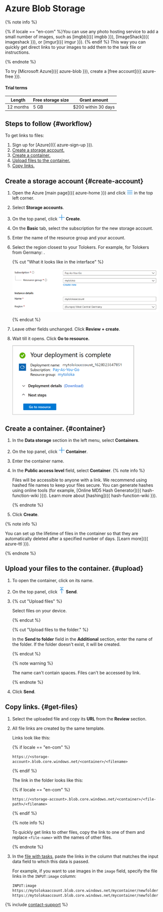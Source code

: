 # Azure Blob Storage

{% note info %}

{% if locale == "en-com" %}You can use any photo hosting service to add a small number of images, such as [imgbb]({{ imgbb }}), [ImageShack]({{ imageshack }}), or [imgur]({{ imgur }}). {% endif %} This way you can quickly get direct links to your images to add them to the task file or instructions.

{% endnote %}

To try [Microsoft Azure]({{ azure-blob }}), create a [free account]({{ azure-free }}).

#### Trial terms

Length | Free storage size | Grant amount
----- | ----- | -----
12 months | 5 GB | $200 within 30 days

## Steps to follow {#workflow}

To get links to files:

1. Sign up for [Azure]({{ azure-sign-up }}).
1. [Create a storage account.](#create-account)
1. [Create a container.](#container)
1. [Upload files to the container.](#upload)
1. [Copy links.](#get-files)

## Create a storage account {#create-account}

1. Open the Azure [main page]({{ azure-home }}) and click ![](../_images/tutorials/cloud-storage/azure/more-icon.png) in the top left corner.

1. Select **Storage accounts**.

1. On the top panel, click ![](../_images/tutorials/cloud-storage/azure/plus-icon.png) **Create**.

1. On the **Basic** tab, select the subscription for the new storage account.

1. Enter the name of the resource group and your account.

1. Select the region closest to your Tolokers. For example, for Tolokers from Germany: .

    {% cut "What it looks like in the interface" %}

    ![](../_images/tutorials/cloud-storage/azure/create-storage-account.png)

    {% endcut %}

1. Leave other fields unchanged. Click **Review + create**.

1. Wait till it opens. Click **Go to resource.**

    ![](../_images/tutorials/cloud-storage/azure/deployment-complete.png)

## Create a container. {#container}

1. In the **Data storage** section in the left menu, select **Containers**.

1. On the top panel, click ![](../_images/tutorials/cloud-storage/azure/plus-icon.png) **Container**.

1. Enter the container name.

1. In the **Public access level** field, select **Container**.
    {% note info %}

    Files will be accessible to anyone with a link. We recommend using hashed file names to keep your files secure. You can generate hashes using online tools (for example, [Online MD5 Hash Generator]({{ hash-function-wiki }})). Learn more about [hashing]({{ hash-function-wiki }}).

    {% endnote %}

1. Click **Create**.

{% note info %}

You can set up the lifetime of files in the container so that they are automatically deleted after a specified number of days. [Learn more]({{ azure-ttl }}).

{% endnote %}

## Upload your files to the container. {#upload}

1. To open the container, click on its name.

1. On the top panel, click ![](../_images/tutorials/cloud-storage/azure/send-icon.png) **Send**.

1. {% cut "Upload files" %}

    Select files on your device.

    {% endcut %}

    {% cut "Upload files to the folder." %}

    In the **Send to folder** field in the **Additional** section, enter the name of the folder. If the folder doesn't exist, it will be created.

    {% endcut %}

    {% note warning %}

    The name can't contain spaces. Files can't be accessed by link.

    {% endnote %}

1. Click **Send**.

## Copy links. {#get-files}

1. Select the uploaded file and copy its **URL** from the **Review** section.

1. All file links are created by the same template.

    Links look like this:

    {% if locale == "en-com" %}

    ```plaintext
    https://<storage-account>.blob.core.windows.net/<container>/<filename>
    ```

    {% endif %}

    The link in the folder looks like this:

    {% if locale == "en-com" %}

    ```plaintext
    https://<storage-account>.blob.core.windows.net/<container>/<file-path>/<filename>
    ```

    {% endif %}

    {% note info %}

    To quickly get links to other files, copy the link to one of them and replace `<file-name>` with the names of other files.

    {% endnote %}

1. In the [file with tasks](pool_csv.md), paste the links in the column that matches the input data field to which this data is passed.

    For example, if you want to use images in the `image` field, specify the file links in the `INPUT:image` column:

    ```plaintext
    INPUT:image
    https://mytolokaaccount.blob.core.windows.net/mycontainer/newfolder/image1.png
    https://mytolokaaccount.blob.core.windows.net/mycontainer/newfolder/image2.png
    ```

{% include [contact-support](../_includes/contact-support-new.md) %}
